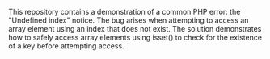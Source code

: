 This repository contains a demonstration of a common PHP error: the "Undefined index" notice.  The bug arises when attempting to access an array element using an index that does not exist. The solution demonstrates how to safely access array elements using isset() to check for the existence of a key before attempting access.